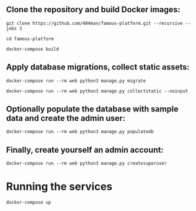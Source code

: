 
## Clone the repository and build Docker images:
``` 
git clone https://github.com/404man/famous-platform.git --recursive --jobs 3
```
```
cd famous-platform
```
``` 
docker-compose build 
```

## Apply database migrations, collect static assets:

``` 
docker-compose run --rm web python3 manage.py migrate 
```

``` 
docker-compose run --rm web python3 manage.py collectstatic --noinput 
```

## Optionally populate the database with sample data and create the admin user:
```docker-compose run --rm web python3 manage.py populatedb```

## Finally, create yourself an admin account:

``` docker-compose run --rm web python3 manage.py createsuperuser ```

# Running the services
``` docker-compose up ```
